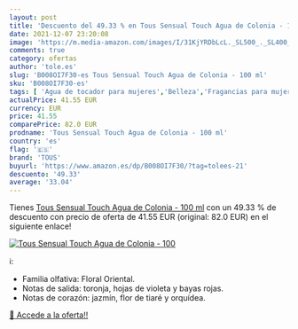 ```yaml
---
layout: post
title: 'Descuento del 49.33 % en Tous Sensual Touch Agua de Colonia - 100'
date: 2021-12-07 23:20:08
image: 'https://m.media-amazon.com/images/I/31KjYRDbLcL._SL500_._SL400_.jpg'
comments: true
category: ofertas
author: 'tole.es'
slug: 'B008OI7F30-es Tous Sensual Touch Agua de Colonia - 100 ml'
sku: 'B008OI7F30-es'
tags: [ 'Agua de tocador para mujeres','Belleza','Fragancias para mujeres','Perfumes y fragancias','agua','colonia','de','tous', ]
actualPrice: 41.55 EUR
currency: EUR
price: 41.55
comparePrice: 82.0 EUR
prodname: 'Tous Sensual Touch Agua de Colonia - 100 ml'
country: 'es'
flag: '🇪🇸'
brand: 'TOUS'
buyurl: 'https://www.amazon.es/dp/B008OI7F30/?tag=tolees-21'
descuento: '49.33'
average: '33.04'
---
```


Tienes [Tous Sensual Touch Agua de Colonia - 100 ml](https://www.amazon.es/dp/B008OI7F30/?tag=tolees-21) con un 49.33 % de descuento con precio de oferta de 41.55 EUR (original: 82.0 EUR) en el siguiente enlace!

[![Tous Sensual Touch Agua de Colonia - 100](https://m.media-amazon.com/images/I/31KjYRDbLcL._SL500_._SL400_.jpg)](https://www.amazon.es/dp/B008OI7F30/?tag=tolees-21)

ℹ️:

- Familia olfativa: Floral Oriental.
- Notas de salida: toronja, hojas de violeta y bayas rojas.
- Notas de corazón: jazmín, flor de tiaré y orquídea.

[🛒 Accede a la oferta!!](https://www.amazon.es/dp/B008OI7F30/?tag=tolees-21)
